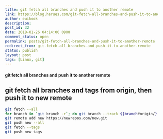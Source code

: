 ```yaml
---
title: git fetch all branches and push it to another remote
link: https://blog.harues.com/git-fetch-all-branches-and-push-it-to-another-remote/
author: euikook
description: 
post_id: 32
date: 2018-01-26 04:14:00 0900
comment_status: open
permalink: posts/git-fetch-all-branches-and-push-it-to-another-remote
redirect_from: git-fetch-all-branches-and-push-it-to-another-remote
status: publish
layout: post
tags: [Linux, git]
---
```


#### git fetch all branches and push it to another remote

## git fetch all branches and tags from origin, then push it to new remote
    
```bash
git fetch --all
for branch in `git branch -r`; do git branch --track ${branch#origin/} $branch; done
git remote add new https://newrepos.com/new.git
git push new --all
git fetch --tags
git push new tags
```